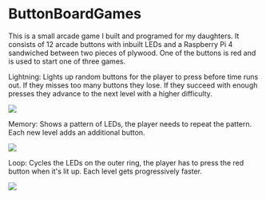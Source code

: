 # ButtonBoardGames
This is a small arcade game I built and programed for my daughters. It consists of 12 arcade buttons with inbuilt LEDs and a Raspberry Pi 4 sandwiched between two pieces of plywood.
One of the buttons is red and is used to start one of three games.

Lightning: Lights up random buttons for the player to press before time runs out. If they misses too many buttons they lose. If they succeed with enough presses they advance to the next level with a higher difficulty.

![](https://github.com/klaw333/ButtonBoardGames/blob/main/lightning_game.gif)

Memory: Shows a pattern of LEDs, the player needs to repeat the pattern. Each new level adds an additional button.

![](https://github.com/klaw333/ButtonBoardGames/blob/main/memory_game.gif)

Loop: Cycles the LEDs on the outer ring, the player has to press the red button when it's lit up. Each level gets progressively faster. 

![](https://github.com/klaw333/ButtonBoardGames/blob/main/loop_game.gif)
